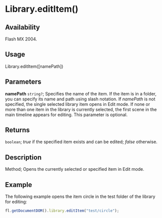 # Library.editItem()

## Availability

Flash MX 2004.

## Usage

Library.editItem([namePath])

## Parameters

**namePath** `string?`; Specifies the name of the item. If the item is in a folder, you can specify its name and path using slash notation. If *namePath* is not specified, the single selected library item opens in Edit mode. If none or more than one item in the library is currently selected, the first scene in the main timeline appears for editing. This parameter is optional.

## Returns

`boolean`; *true* if the specified item exists and can be edited; *false* otherwise.

## Description

Method; Opens the currently selected or specified item in Edit mode.

## Example

The following example opens the item circle in the test folder of the library for editing:

```javascript
fl.getDocumentDOM().library.editItem("test/circle");
```
